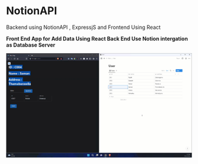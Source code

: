 # NotionAPI
Backend  using NotionAPI , ExpressjS  and Frontend Using React

**Front End App for Add Data Using React 
  Back End Use Notion intergation as Database Server**

![](resource/2022-10-25_13-59-23.gif)
